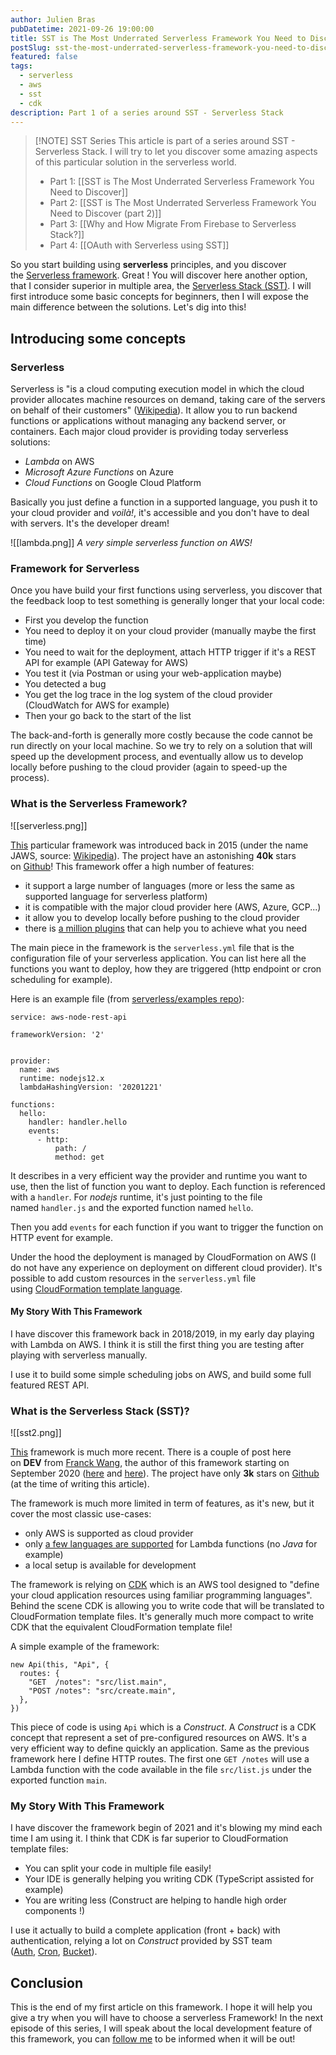 ```yaml
---
author: Julien Bras
pubDatetime: 2021-09-26 19:00:00
title: SST is The Most Underrated Serverless Framework You Need to Discover
postSlug: sst-the-most-underrated-serverless-framework-you-need-to-discover
featured: false
tags:
  - serverless
  - aws
  - sst
  - cdk
description: Part 1 of a series around SST - Serverless Stack
---
```


> [!NOTE] SST Series
> This article is part of a series around SST - Serverless Stack. I will try to let you discover some amazing aspects of this particular solution in the serverless world.
>
> - Part 1: [[SST is The Most Underrated Serverless Framework You Need to Discover]]
> - Part 2: [[SST is The Most Underrated Serverless Framework You Need to Discover (part 2)]]
> - Part 3: [[Why and How Migrate From Firebase to Serverless Stack?]]
> - Part 4: [[OAuth with Serverless using SST]]

So you start building using **serverless** principles, and you discover the [Serverless framework](https://www.serverless.com/). Great ! You will discover here another option, that I consider superior in multiple area, the [Serverless Stack (SST)](https://serverless-stack.com/). I will first introduce some basic concepts for beginners, then I will expose the main difference between the solutions. Let's dig into this!

## Introducing some concepts

### Serverless

Serverless is "is a cloud computing execution model in which the cloud provider allocates machine resources on demand, taking care of the servers on behalf of their customers" ([Wikipedia](https://en.wikipedia.org/wiki/Serverless_computing)). It allow you to run backend functions or applications without managing any backend server, or containers. Each major cloud provider is providing today serverless solutions:

- *Lambda* on AWS
- *Microsoft Azure Functions* on Azure
- *Cloud Functions* on Google Cloud Platform

Basically you just define a function in a supported language, you push it to your cloud provider and *voilà!*, it's accessible and you don't have to deal with servers. It's the developer dream!

![[lambda.png]]
_A very simple serverless function on AWS!_

### Framework for Serverless

Once you have build your first functions using serverless, you discover that the feedback loop to test something is generally longer that your local code:

- First you develop the function
- You need to deploy it on your cloud provider (manually maybe the first time)
- You need to wait for the deployment, attach HTTP trigger if it's a REST API for example (API Gateway for AWS)
- You test it (via Postman or using your web-application maybe)
- You detected a bug
- You get the log trace in the log system of the cloud provider (CloudWatch for AWS for example)
- Then your go back to the start of the list

The back-and-forth is generally more costly because the code cannot be run directly on your local machine. So we try to rely on a solution that will speed up the development process, and eventually allow us to develop locally before pushing to the cloud provider (again to speed-up the process).

### What is the Serverless Framework?

![[serverless.png]]

[This](https://www.serverless.com/) particular framework was introduced back in 2015 (under the name JAWS, source: [Wikipedia](https://en.wikipedia.org/wiki/Serverless_Framework)). The project have an astonishing **40k** stars on [Github](https://github.com/serverless/serverless)! This framework offer a high number of features:

- it support a large number of languages (more or less the same as supported language for serverless platform)
- it is compatible with the major cloud provider here (AWS, Azure, GCP...)
- it allow you to develop locally before pushing to the cloud provider
- there is [a million plugins](https://www.serverless.com/plugins/) that can help you to achieve what you need

The main piece in the framework is the `serverless.yml` file that is the configuration file of your serverless application. You can list here all the functions you want to deploy, how they are triggered (http endpoint or cron scheduling for example).

Here is an example file (from [serverless/examples repo](https://github.com/serverless/examples/blob/master/aws-node-rest-api/serverless.yml)):

```plain
service: aws-node-rest-api

frameworkVersion: '2'


provider:
  name: aws
  runtime: nodejs12.x
  lambdaHashingVersion: '20201221'

functions:
  hello:
    handler: handler.hello
    events:
      - http:
          path: /
          method: get
```

It describes in a very efficient way the provider and runtime you want to use, then the list of function you want to deploy. Each function is referenced with a `handler`. For *nodejs* runtime, it's just pointing to the file named `handler.js` and the exported function named `hello`.

Then you add `events` for each function if you want to trigger the function on HTTP event for example.

Under the hood the deployment is managed by CloudFormation on AWS (I do not have any experience on deployment on different cloud provider). It's possible to add custom resources in the `serverless.yml` file using [CloudFormation template language](https://www.serverless.com/framework/docs/providers/aws/guide/resources).

#### My Story With This Framework

I have discover this framework back in 2018/2019, in my early day playing with Lambda on AWS. I think it is still the first thing you are testing after playing with serverless manually.

I use it to build some simple scheduling jobs on AWS, and build some full featured REST API.

### What is the Serverless Stack (SST)?

![[sst2.png]]

[This](https://serverless-stack.com/) framework is much more recent. There is a couple of post here on **DEV** from [Franck Wang](https://dev.to/fwang), the author of this framework starting on September 2020 ([here](https://dev.to/aws-builders/using-serverless-framework-and-cdk-together-12he) and [here](https://dev.to/aws-builders/work-on-your-lambda-functions-live-51cp)). The project have only **3k** stars on [Github](https://github.com/serverless-stack/serverless-stack) (at the time of writing this article).

The framework is much more limited in term of features, as it's new, but it cover the most classic use-cases:

- only AWS is supported as cloud provider
- only [a few languages are supported](https://docs.serverless-stack.com/installation) for Lambda functions (no *Java* for example)
- a local setup is available for development

The framework is relying on [CDK](https://aws.amazon.com/cdk/) which is an AWS tool designed to "define your cloud application resources using familiar programming languages". Behind the scene CDK is allowing you to write code that will be translated to CloudFormation template files. It's generally much more compact to write CDK that the equivalent CloudFormation template file!

A simple example of the framework:

```plain
new Api(this, "Api", {
  routes: {
    "GET  /notes": "src/list.main",
    "POST /notes": "src/create.main",
  },
})
```

This piece of code is using `Api` which is a *Construct*. A *Construct* is a CDK concept that represent a set of pre-configured resources on AWS. It's a very efficient way to define quickly an application. Same as the previous framework here I define HTTP routes. The first one `GET /notes` will use a Lambda function with the code available in the file `src/list.js` under the exported function `main`.

### My Story With This Framework

I have discover the framework begin of 2021 and it's blowing my mind each time I am using it. I think that CDK is far superior to CloudFormation template files:

- You can split your code in multiple file easily!
- Your IDE is generally helping you writing CDK (TypeScript assisted for example)
- You are writing less (Construct are helping to handle high order components !)

I use it actually to build a complete application (front + back) with authentication, relying a lot on *Construct* provided by SST team ([Auth](https://docs.serverless-stack.com/constructs/Auth), [Cron](https://docs.serverless-stack.com/constructs/Cron), [Bucket](https://docs.serverless-stack.com/constructs/Bucket)).

## Conclusion

This is the end of my first article on this framework. I hope it will help you give a try when you will have to choose a serverless Framework! In the next episode of this series, I will speak about the local development feature of this framework, you can [follow me](https://twitter.com/_julbrs) to be informed when it will be out!
